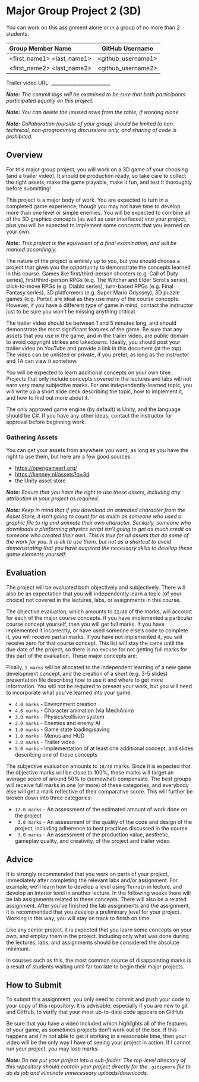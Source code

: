 # Major Group Project 2 (3D)

You can work on this assignment alone or in a group of no more than 2 students.

| Group Member Name          | GitHub Username    |
| :------------------------- |:------------------:|
| <first_name1> <last_name1> | <github_username1> |
| <first_name2> <last_name2> | <github_username2> |

Trailer video URL: _________________________

_**Note:** The commit logs will be examined to be sure that both participants participated equally on this project._

_**Note:** You can delete the unused rows from the table, if working alone._

_**Note:** Collaboration (outside of your group) should be limited to non-technical, non-programming discussions only, and sharing of code is prohibited._

## Overview

For this major group project, you will work on a 3D game of your choosing (and a trailer video).  It should be production ready, so take care to collect the right assets, make the game playable, make it fun, and test it thoroughly before submitting!

This project is a major body of work.  You are expected to turn in a completed game experience, though you may not have time to develop more than one level or simple enemies.  You will be expected to combine all of the 3D graphics concepts (as well as user interfaces) into your project, plus you will be expected to implement some concepts that you learned on your own.

_**Note:**  This project is the equivalent of a final examination, and will be marked accordingly._

The nature of the project is entirely up to you, but you should choose a project that gives you the opportunity to demonstrate the concepts learned in this course.  Games like first/third-person shooters (e.g. Call of Duty series), first/third-person RPGs (e.g. The Witcher and Elder Scrolls series), click-to-move RPGs (e.g. Diablo series), turn-based RPGs (e.g. Final Fantasy series), 3D platformers (e.g. Super Mario Odyssey), 3D puzzle games (e.g. Portal) are ideal as they use many of the course concepts.  However, if you have a different type of game in mind, contact the instructor just to be sure you won’t be missing anything critical.

The trailer video should be between 1 and 5 minutes long, and should demonstrate the most significant features of the game.  Be sure that any assets that you use in the game, and in the trailer video, are public domain to avoid copyright strikes and takedowns.  Ideally, you should post your trailer video on YouTube and provide a link in this document (at the top).  The video can be unlisted or private, if you prefer, as long as the instructor and TA can view it somehow.

You will be expected to learn additional concepts on your own time.  Projects that only include concepts covered in the lectures and labs will not earn very many subjective marks.  For one independently-learned topic, you will write up a short slide deck describing the topic, how to implement it, and how to find out more about it.

The only approved game engine (by default) is Unity, and the language should be C#.  If you have any other ideas, contact the instructor for approval before beginning work.


### Gathering Assets

You can get your assets from anywhere you want, as long as you have the right to use them, but here are a few good sources:

- https://opengameart.org/
- https://kenney.nl/assets?q=3d
- the Unity asset store

_**Note:** Ensure that you have the right to use these assets, including any attribution in your project as required._

_**Note:** Keep in mind that if you download an animated character from the Asset Store, it isn’t going to count for as much as someone who used a graphic file to rig and animate their own character.  Similarly, someone who downloads a platforming physics script isn’t going to get as much credit as someone who created their own.  This is true for all assets that do some of the work for you.  It is ok to use them, but not as a shortcut to avoid demonstrating that you have acquired the necessary skills to develop these game elements yourself._


## Evaluation

The project will be evaluated both objectively and subjectively.  There will also be an expectation that you will independently learn a topic (of your choice) not covered in the lectures, labs, or assignments in this course.

The objective evaluation, which amounts to `22/40` of the marks, will account for each of the major course concepts.  If you have implemented a particular course concept yourself, then you will get full marks.  If you have implemented it incorrectly, or have used someone else’s code to complete it, you will receive partial marks.  If you have not implemented it, you will receive zero for that course concept.  This list will stay the same until the due date of the project, so there is no excuse for not getting full marks for this part of the evaluation.  These major concepts are:

Finally, `5 marks` will be allocated to the independent learning of a new game development concept, and the creation of a short (e.g. 3-5 slides) presentation file describing how to use it and where to get more information.  You will not be required to present your work, but you will need to incorporate what you've learned into your game.

- `4.0 marks` - Environment creation
- `4.0 marks` - Character animation (via MechAnim)
- `3.0 marks` - Physics/collision system
- `2.0 marks` - Enemies and enemy AI
- `1.0 marks` - Game state loading/saving
- `1.0 marks` - Menus and HUD
- `3.0 marks` - Trailer video
- `5.0 marks` - Implementation of at least one additional concept, and slides describing one of these concepts


The subjective evaluation amounts to `18/40` marks.  Since it is expected that the objective marks will be close to 100%, these marks will target an average score of around 50% to (somewhat) compensate.  The best groups will receive full marks in one (or more) of these categories, and everybody else will get a mark reflective of their comparative score.  This will further be broken down into three categories:

- `12.0 marks` - An assessment of the estimated amount of work done on the project
- ` 3.0 marks` - An assessment of the quality of the code and design of the project, including adherence to best practices discussed in the course
- ` 3.0 marks` - An assessment of the production value, aesthetic, gameplay quality, and creativity, of the project and trailer video

## Advice

It is strongly recommended that you work on parts of your project, immediately after completing the relevant labs and/or assignment.  For example, we’ll learn how to develop a level using `Terrain` in lecture, and develop an interior level in another lecture.  In the following weeks there will be lab assignments related to these concepts.  There will also be a related assignment.  After you’ve finished the lab assignments and the assignment, it is recommended that you develop a preliminary level for your project.  Working in this way, you will stay on track to finish on time.

Like any senior project, it is expected that you learn some concepts on your own, and employ them in the project.  Including only what was done during the lectures, labs, and assignments should be considered the absolute minimum.

In courses such as this, the most common source of disappointing marks is a result of students waiting until far too late to begin their major projects.


## How to Submit

To submit this assignment, you only need to commit and push your code to your copy of this repository.  It is advisable, especially if you are new to git and GitHub, to verify that your most up-to-date code appears on GitHub.

Be sure that you have a video included which highlights all of the features of your game, as sometimes projects don't work out of the box.  If this happens and I'm not able to get it working in a reasonable time, then your video will be the only way I have of seeing your project in action.  If I cannot run your project, you may lose marks.

_**Note:** Do not put your project into a sub-folder.  The top-level directory of this repository should contain your project directly for the `.gitignore` file to do its job and eliminate unnecessary uploads/downloads._
